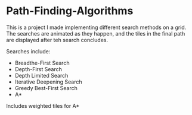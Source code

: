 # Path-Finding-Algorithms
This is a project I made implementing different search methods on a grid. The searches are animated as they happen, and the tiles in the final path are displayed after teh search concludes.

Searches include: 
- Breadthe-First Search
- Depth-First Search
- Depth Limited Search
- Iterative Deepening Search
- Greedy Best-First Search
- A*

Includes weighted tiles for A*
        
